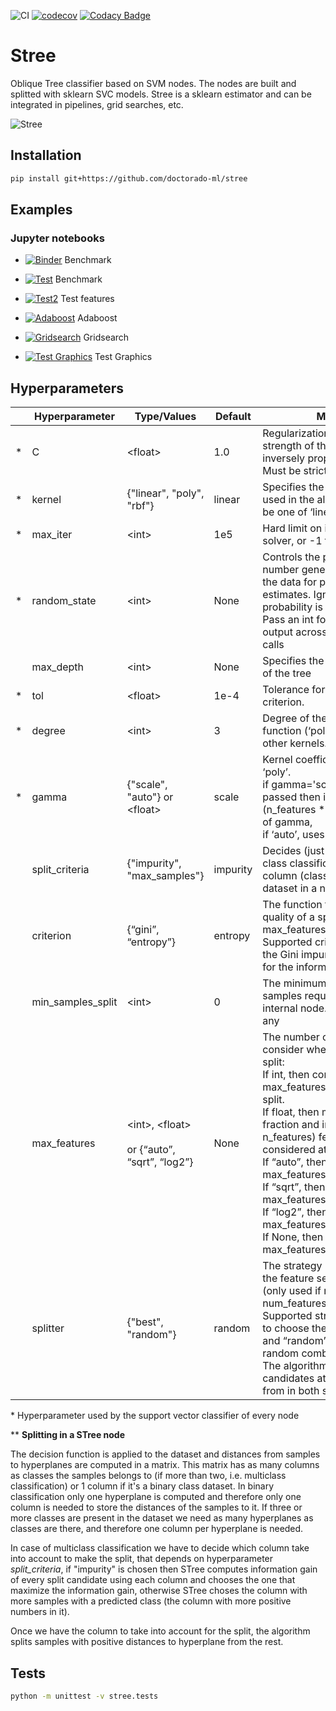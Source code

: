 ![CI](https://github.com/Doctorado-ML/STree/workflows/CI/badge.svg)
[![codecov](https://codecov.io/gh/doctorado-ml/stree/branch/master/graph/badge.svg)](https://codecov.io/gh/doctorado-ml/stree)
[![Codacy Badge](https://app.codacy.com/project/badge/Grade/35fa3dfd53a24a339344b33d9f9f2f3d)](https://www.codacy.com/gh/Doctorado-ML/STree?utm_source=github.com&utm_medium=referral&utm_content=Doctorado-ML/STree&utm_campaign=Badge_Grade)

# Stree

Oblique Tree classifier based on SVM nodes. The nodes are built and splitted with sklearn SVC models. Stree is a sklearn estimator and can be integrated in pipelines, grid searches, etc.

![Stree](https://raw.github.com/doctorado-ml/stree/master/example.png)

## Installation

```bash
pip install git+https://github.com/doctorado-ml/stree
```

## Examples

### Jupyter notebooks

- [![Binder](https://mybinder.org/badge_logo.svg)](https://mybinder.org/v2/gh/Doctorado-ML/STree/master?urlpath=lab/tree/notebooks/benchmark.ipynb) Benchmark

- [![Test](https://colab.research.google.com/assets/colab-badge.svg)](https://colab.research.google.com/github/Doctorado-ML/STree/blob/master/notebooks/benchmark.ipynb) Benchmark

- [![Test2](https://colab.research.google.com/assets/colab-badge.svg)](https://colab.research.google.com/github/Doctorado-ML/STree/blob/master/notebooks/features.ipynb) Test features

- [![Adaboost](https://colab.research.google.com/assets/colab-badge.svg)](https://colab.research.google.com/github/Doctorado-ML/STree/blob/master/notebooks/adaboost.ipynb) Adaboost

- [![Gridsearch](https://colab.research.google.com/assets/colab-badge.svg)](https://colab.research.google.com/github/Doctorado-ML/STree/blob/master/notebooks/gridsearch.ipynb) Gridsearch

- [![Test Graphics](https://colab.research.google.com/assets/colab-badge.svg)](https://colab.research.google.com/github/Doctorado-ML/STree/blob/master/notebooks/test_graphs.ipynb) Test Graphics

## Hyperparameters

|     | **Hyperparameter** | **Type/Values**                                        | **Default** | **Meaning**                                                                                                                                                                                                                                                                                                                                                                                                                                          |
| --- | ------------------ | ------------------------------------------------------ | ----------- | ---------------------------------------------------------------------------------------------------------------------------------------------------------------------------------------------------------------------------------------------------------------------------------------------------------------------------------------------------------------------------------------------------------------------------------------------------- |
| \*  | C                  | \<float\>                                              | 1.0         | Regularization parameter. The strength of the regularization is inversely proportional to C. Must be strictly positive.                                                                                                                                                                                                                                                                                                                              |
| \*  | kernel             | {"linear", "poly", "rbf"}                              | linear      | Specifies the kernel type to be used in the algorithm. It must be one of ‘linear’, ‘poly’ or ‘rbf’.                                                                                                                                                                                                                                                                                                                                                  |
| \*  | max_iter           | \<int\>                                                | 1e5         | Hard limit on iterations within solver, or -1 for no limit.                                                                                                                                                                                                                                                                                                                                                                                          |
| \*  | random_state       | \<int\>                                                | None        | Controls the pseudo random number generation for shuffling the data for probability estimates. Ignored when probability is False.<br>Pass an int for reproducible output across multiple function calls                                                                                                                                                                                                                                              |
|     | max_depth          | \<int\>                                                | None        | Specifies the maximum depth of the tree                                                                                                                                                                                                                                                                                                                                                                                                              |
| \*  | tol                | \<float\>                                              | 1e-4        | Tolerance for stopping criterion.                                                                                                                                                                                                                                                                                                                                                                                                                    |
| \*  | degree             | \<int\>                                                | 3           | Degree of the polynomial kernel function (‘poly’). Ignored by all other kernels.                                                                                                                                                                                                                                                                                                                                                                     |
| \*  | gamma              | {"scale", "auto"} or \<float\>                         | scale       | Kernel coefficient for ‘rbf’ and ‘poly’.<br>if gamma='scale' (default) is passed then it uses 1 / (n_features \* X.var()) as value of gamma,<br>if ‘auto’, uses 1 / n_features.                                                                                                                                                                                                                                                                      |
|     | split_criteria     | {"impurity", "max_samples"}                            | impurity    | Decides (just in case of a multi class classification) which column (class) use to split the dataset in a node\*\*                                                                                                                                                                                                                                                                                                                                   |
|     | criterion          | {“gini”, “entropy”}                                    | entropy     | The function to measure the quality of a split (only used if max_features != num_features). <br>Supported criteria are “gini” for the Gini impurity and “entropy” for the information gain.                                                                                                                                                                                                                                                          |
|     | min_samples_split  | \<int\>                                                | 0           | The minimum number of samples required to split an internal node. 0 (default) for any                                                                                                                                                                                                                                                                                                                                                                |
|     | max_features       | \<int\>, \<float\> <br><br>or {“auto”, “sqrt”, “log2”} | None        | The number of features to consider when looking for the split:<br>If int, then consider max_features features at each split.<br>If float, then max_features is a fraction and int(max_features \* n_features) features are considered at each split.<br>If “auto”, then max_features=sqrt(n_features).<br>If “sqrt”, then max_features=sqrt(n_features).<br>If “log2”, then max_features=log2(n_features).<br>If None, then max_features=n_features. |
|     | splitter           | {"best", "random"}                                     | random      | The strategy used to choose the feature set at each node (only used if max_features != num_features). <br>Supported strategies are “best” to choose the best feature set and “random” to choose a random combination. <br>The algorithm generates 5 candidates at most to choose from in both strategies.                                                                                                                                            |

\* Hyperparameter used by the support vector classifier of every node

\*\* **Splitting in a STree node**

The decision function is applied to the dataset and distances from samples to hyperplanes are computed in a matrix. This matrix has as many columns as classes the samples belongs to (if more than two, i.e. multiclass classification) or 1 column if it's a binary class dataset. In binary classification only one hyperplane is computed and therefore only one column is needed to store the distances of the samples to it. If three or more classes are present in the dataset we need as many hyperplanes as classes are there, and therefore one column per hyperplane is needed.

In case of multiclass classification we have to decide which column take into account to make the split, that depends on hyperparameter _split_criteria_, if "impurity" is chosen then STree computes information gain of every split candidate using each column and chooses the one that maximize the information gain, otherwise STree choses the column with more samples with a predicted class (the column with more positive numbers in it).

Once we have the column to take into account for the split, the algorithm splits samples with positive distances to hyperplane from the rest.

## Tests

```bash
python -m unittest -v stree.tests
```

